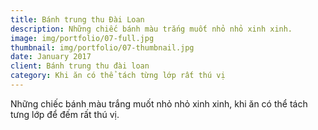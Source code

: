 ```yaml
---
title: Bánh trung thu Đài Loan
description: Những chiếc bánh màu trắng muốt nhỏ nhỏ xinh xinh.
image: img/portfolio/07-full.jpg
thumbnail: img/portfolio/07-thumbnail.jpg
date: January 2017
client: Bánh trung thu đài loan
category: Khi ăn có thể tách từng lớp rất thú vị
---
```

Những chiếc bánh màu trắng muốt nhỏ nhỏ xinh xinh, khi ăn có thể tách tưng lớp để đếm rất thú vị.
